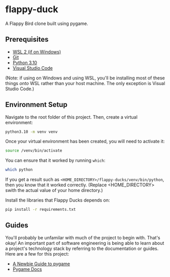 # flappy-duck
A Flappy Bird clone built using pygame.

## Prerequisites

- [WSL 2 (if on Windows)](https://docs.microsoft.com/en-us/windows/wsl/install)
- [Git](https://git-scm.com/)
- [Python 3.10](https://www.python.org/downloads/)
- [Visual Studio Code](https://code.visualstudio.com/)

(Note: if using on Windows and using WSL, you'll be installing most of these things *onto* WSL rather than your host machine. The only exception is Visual Studio Code.)

## Environment Setup

Navigate to the root folder of this project. Then, create a virtual environment:

```bash
python3.10 -m venv venv
```

Once your virtual environment has been created, you will need to activate it:

```bash
source /venv/bin/activate
```

You can ensure that it worked by running `which`:
```bash
which python
```

If you get a result such as `<HOME_DIRECTORY>/flappy-ducks/venv/bin/python`, then you know that it worked correctly. (Replace
<HOME_DIRECTORY> swith the actual value of your home directory.)

Install the libraries that Flappy Ducks depends on:

```bash
pip install -r requirements.txt
```

## Guides

You'll probably be unfamilar with much of the project to begin with. That's okay! An important part of software engineering is being
able to learn about a project's technology stack by referring to the documentation or guides. Here are a few for this project:

- [A Newbie Guide to pygame](https://www.pygame.org/docs/tut/newbieguide.html)
- [Pygame Docs](https://www.pygame.org/docs/)